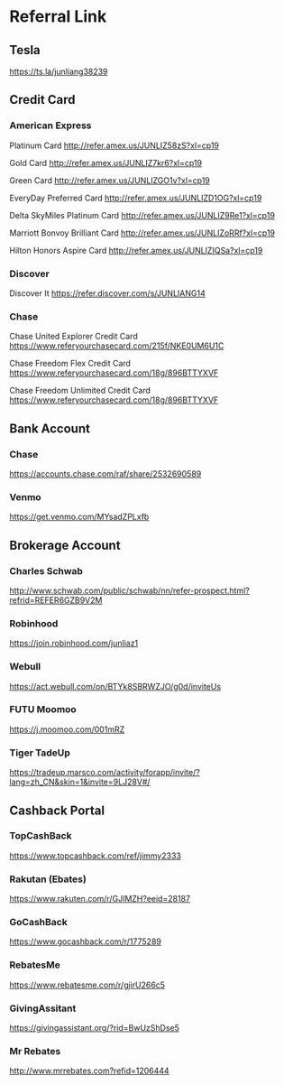 # Referral Link

## Tesla

https://ts.la/junliang38239


## Credit Card

### American Express

Platinum Card http://refer.amex.us/JUNLIZ58zS?xl=cp19

Gold Card http://refer.amex.us/JUNLIZ7kr6?xl=cp19

Green Card http://refer.amex.us/JUNLIZGO1v?xl=cp19

EveryDay Preferred Card http://refer.amex.us/JUNLIZD1OG?xl=cp19

Delta SkyMiles Platinum Card http://refer.amex.us/JUNLIZ9Re1?xl=cp19

Marriott Bonvoy Brilliant Card http://refer.amex.us/JUNLIZoRRf?xl=cp19

Hilton Honors Aspire Card http://refer.amex.us/JUNLIZIQSa?xl=cp19

### Discover

Discover It https://refer.discover.com/s/JUNLIANG14

### Chase

Chase United Explorer Credit Card https://www.referyourchasecard.com/215f/NKE0UM6U1C

Chase Freedom Flex Credit Card https://www.referyourchasecard.com/18g/896BTTYXVF

Chase Freedom Unlimited Credit Card https://www.referyourchasecard.com/18g/896BTTYXVF


## Bank Account

### Chase

https://accounts.chase.com/raf/share/2532690589

### Venmo

https://get.venmo.com/MYsadZPLxfb


## Brokerage Account

### Charles Schwab

http://www.schwab.com/public/schwab/nn/refer-prospect.html?refrid=REFER6GZB9V2M

### Robinhood

https://join.robinhood.com/junliaz1

### Webull

https://act.webull.com/on/BTYk8SBRWZJO/g0d/inviteUs

### FUTU Moomoo

https://j.moomoo.com/001mRZ

### Tiger TadeUp

https://tradeup.marsco.com/activity/forapp/invite/?lang=zh_CN&skin=1&invite=9LJ28V#/


## Cashback Portal

### TopCashBack

https://www.topcashback.com/ref/jimmy2333

### Rakutan (Ebates)

https://www.rakuten.com/r/GJIMZH?eeid=28187

### GoCashBack

https://www.gocashback.com/r/1775289

### RebatesMe

https://www.rebatesme.com/r/gjirU266c5

### GivingAssitant

https://givingassistant.org/?rid=BwUzShDse5

### Mr Rebates

http://www.mrrebates.com?refid=1206444

